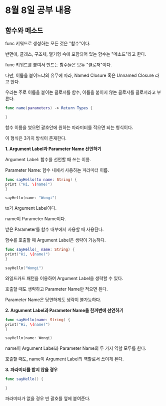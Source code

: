 8월 8일 공부 내용 
===

함수와 메소드
--- 

func 키워드로 생성하는 모든 것은 "함수"이다.   

반면에, 클래스, 구조체, 열거형 속에 포함되어 있는 함수는 "메소드"라고 한다.   

func 키워드를 붙여서 만드는 함수들은 모두 "클로저"이다.   

다만, 이름을 붙이느냐의 유무에 따라, Named Closure 혹은 Unnamed Closure 라고 한다.    

우리는 주로 이름을 붙이는 클로저를 함수, 이름을 붙이지 않는 클로저를 클로저라고 부른다.   


```swift 
func name(parameters) -> Return Types {   

}   
```

함수 이름을 썼으면 괄호안에 원하는 파라미터를 적으면 되는 형식이다.   

이 형식은 3가지 방식이 존재한다.   


**1. Argument Label과 Parameter Name 선언하기**  

Argument Label: 함수를 선언할 때 쓰는 이름.  

Parameter Name: 함수 내에서 사용하는 파라미터 이름.    

```swift
func sayHello(to name: String) {
print ("Hi, \(name)") 
}

sayHello(name: "Wongi")
```

to가 Argument Label이다.    

name이 Parameter Name이다.    

받은 Parameter를 함수 내부에서 사용할 때 사용된다.    

함수를 호출할 때 Argument Label은 생략이 가능하다.   

```swift
func sayHello(_ name: String) {
print("Hi, \(name)")
}

sayHello("Wongi")
```

와일드카드 패턴을 이용하여 Argument Label을 생략할 수 있다.    

호출할 때도 생략하고 Parameter Name만 적으면 된다.    

Parameter Name은 당연하게도 생략이 불가능하다.    


**2. Argument Label과 Parameter Name을 한꺼번에 선언하기**

```swift 
func sayHello(name: String) {
print("Hi, \(name)")
}

sayHello(name: Wongi)
```

name이 Argument Label과 Parameter Name의 두 가지 역할 모두를 한다.    

호출할 때도, name이 Argument Label의 역할로서 쓰이게 된다.    


**3. 파라미터를 받지 않을 경우**

```swift
func sayHello() {

}
```

파라미터가 없을 경우 빈 괄호를 옆에 붙여준다.   






